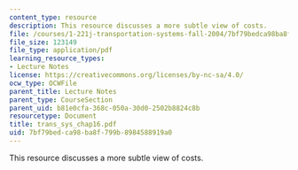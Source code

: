 ```yaml
---
content_type: resource
description: This resource discusses a more subtle view of costs.
file: /courses/1-221j-transportation-systems-fall-2004/7bf79bedca98ba8f799b8984588919a0_trans_sys_chap16.pdf
file_size: 123149
file_type: application/pdf
learning_resource_types:
- Lecture Notes
license: https://creativecommons.org/licenses/by-nc-sa/4.0/
ocw_type: OCWFile
parent_title: Lecture Notes
parent_type: CourseSection
parent_uid: b81e0cfa-368c-050a-30d0-2502b8824c8b
resourcetype: Document
title: trans_sys_chap16.pdf
uid: 7bf79bed-ca98-ba8f-799b-8984588919a0
---
```

This resource discusses a more subtle view of costs.